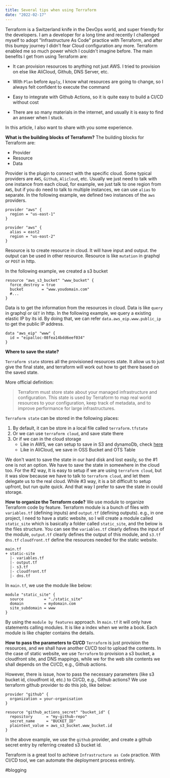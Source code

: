 ```yaml
---
title: Several tips when using Terraform
date: "2022-02-17"
---
```

Terraform is a Switzerland knife in the DevOps world, and super friendly for the developers. I am a developer for a long time and recently I challenged myself to adopt "Infrastructure As Code" practice with Terraform, and after this bumpy journey I didn't fear Cloud configuration any more. Terraform enabled me so much power which I couldn't imagine before. The main benefits I get from using Terraform are: 
- It can provision resources to anything not just AWS. I tried to provision on else like AliCloud, Github, DNS Server, etc. 

- With `Plan` before `Apply`, I know what resources are going to change, so I always felt confident to execute the command

- Easy to integrate with Github Actions, so it is quite easy to build a CI/CD without cost

- There are so many materials in the internet, and usually it is easy to find an answer when I stuck.

In this article, I also want to share with you some experience. 

**What is the building blocks of Terraform?**
The building blocks for Terraform are: 
- Provider
- Resource
- Data

Provider is the plugin to connect with the specific cloud. Some typical providers are `AWS`, `Github`, `Alicloud`, etc. Usually we just need to talk with one instance from each cloud, for example, we just talk to one region from `AWS`, but if you do need to talk to multiple instances, we can use `alias` to separate. 
In the following example, we defined two instances of the `aws` providers.
```
provider "aws" {
  region = "us-east-1"
}

provider "aws" {
  alias = east2
  region = "us-east-2"
}
```

Resource is to create resource in cloud. It will have input and output. the output can be used in other resource. Resource is like `mutation` in graphql or `POST` in http. 

In the following example, we created a s3 bucket 
```
resource "aws_s3_bucket" "www_bucket" {
  force_destroy = true
  bucket        = "www.youdomain.com"
  #...
}
```

Data is to get the information from the resources in cloud. Data is like `query` in graphql or `GET` in http. 
In the following example, we query a existing elastic IP by its id.  By doing that, we can refer `data.aws_eip.www.public_ip` to get the public IP address. 
```
data "aws_eip" "www" {
  id = "eipalloc-08fea14bdd6eef034"
}
```

**Where to save the state?**

`Terraform state` stores all the provisioned resources state. It allow us to just give the final state, and terraform will work out how to get there based on the saved state. 

More official definition: 
> Terraform must store state about your managed infrastructure and configuration. This state is used by Terraform to map real world resources to your configuration, keep track of metadata, and to improve performance for large infrastructures.

`Terraform state` can be stored in the following places:
1. By default, it can be store in a local file called `terraform.tfstate`
2. Or we can use  `terraform cloud`, and save state there
3. Or if we can in the cloud storage
	- Like in AWS, we can setup to save in S3 and dynamoDb, check [here](https://www.terraform.io/language/settings/backends/s3)
	- Like in AliCloud, we save in OSS Bucket and OTS Table
	
We don't want to save the state in our hard disk and lost easily, so the #1 one is not an option. We have to save the state in somewhere in the cloud too. For the #2 way, It is easy to setup if we are using `terraform cloud`, but it was slow because we have to talk to `terraform cloud`, and let them delegate us to the real cloud. While #3 way, it is a bit difficult to setup upfront, but run quite quick. And that way I prefer to save the state in could storage. 

**How to organize the Terraform code?**
We use module to organize Terraform code by feature. 
Terraform module is a bunch of files with `variables.tf` (defining inputs) and `output.tf` (defining outputs). 
e.g., in one project, I need to have a static website, so I will create a module called `static_site` which is basically a folder called `static_site`, and the below is the files structure. You can see the `variables.tf` clearly defines the input of the module, `output.tf` clearly defines the output of this module, and `s3.tf` `dns.tf` `cloudfront.tf`  define the resources needed for the static website. 

```
main.tf
+ static-site
  |- variables.tf
  |- output.tf
  |- s3.tf
  |- cloudfront.tf
  |- dns.tf
```

In `main.tf`, we use the module like below:
```
module "static_site" {
  source         = "./static_site"
  domain         = mydomain.com
  site_subdomain = www 
}
```

By using the `module by features` approach. In `main.tf` it will only have statements calling modules. It is like a index when we write a book. Each module is like chapter contains the details.

**How to pass the parameters to CI/CD**
`Terraform` is just provision the resources, and we shall have another CI/CD tool to upload the contents. In the case of static website, we use `Terraform` to provision a s3 bucket, a cloudfront site, and DNS mappings, while we for the web site contents we shall depends on the CI/CD, e.g., Github actions.

However, there is issue, how to pass the necessary parameters (like s3 bucket id, cloudfront id, etc.) to CI/CD, e.g., Github actions? We use terraform github provider to do this job, like below:
```
provider "github" {
  organization = your-organisation
}

resource "github_actions_secret" "bucket_id" {
  repository      = "my-github-repo"
  secret_name     = "BUCKET_ID"
  plaintext_value = aws_s3_bucket.www_bucket.id
}
```

In the above example, we use the `github` provider, and create a github secret entry by referring created s3 bucket id.

Terraform is a great tool to achieve `Infrastructure as Code` practice. With CI/CD tool, we can automate the deployment process entirely. 

#blogging


